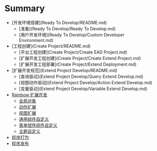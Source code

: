 # Summary

* [开发环境搭建](Ready To Develop/README.md)
  * [准备](Ready To Develop/Ready To Develop.md)
  * [用户开发环境](Ready To Develop/Custom Developer Environment.md)
* [工程创建](Create Project/README.md)
  * [平台工程创建](Create Project/Create EAD Project.md)
  * [扩展开发工程创建](Create Project/Create Extend Project.md)
  * [扩展开发工程部署](Create Project/Extend Deployment.md)
* [扩展开发规范](Extend Project Develop/README.md)
  * [查询驱动](Extend Project Develop/Query Extend Develop.md)
  * [视图动作驱动](Extend Project Develop/Action Extend Develop.md)
  * [变量驱动](Extend Project Develop/Variable Extend Develop.md)
* [Rainbow 扩展开发](Rainbow/README.md)
  * [全局对象](Rainbow/Global.md)
  * [动作扩展](Rainbow/Action.md)
  * [视图扩展](Rainbow/View.md)
  * [通用组件自定义](Rainbow/CommonView.md) 
  * [表单控件组件自定义](Rainbow/Control.md)
  * [主题自定义](Rainbow/Theme.md)
* [程序打包]()
* [程序发布]()